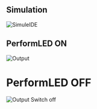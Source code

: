 
## Simulation
![SimuleIDE](https://user-images.githubusercontent.com/94114144/144367663-dbb047b7-8c27-48a1-91b1-1d8483224708.PNG)

## PerformLED ON
![Output](https://user-images.githubusercontent.com/94114144/144375666-fb109c0e-cc02-4cf5-9025-805224bde86c.PNG)
# PerformLED OFF
![Output Switch off](https://user-images.githubusercontent.com/94114144/144375673-b03c1212-53b6-4415-bb91-b5d829702209.PNG)
